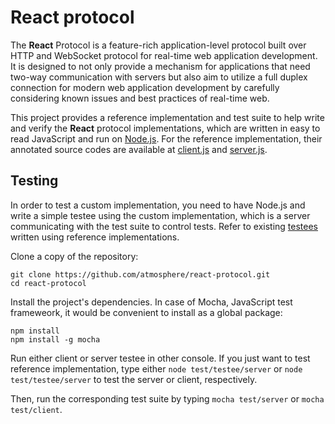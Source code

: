 # React protocol

The **React** Protocol is a feature-rich application-level protocol built over HTTP and WebSocket protocol for real-time web application development. It is designed to not only provide a mechanism for applications that need two-way communication with servers but also aim to utilize a full duplex connection for modern web application development by carefully considering known issues and best practices of real-time web.

This project provides a reference implementation and test suite to help write and verify the **React** protocol implementations, which are written in easy to read JavaScript and run on [Node.js](http://nodejs.org). For the reference implementation, their annotated source codes are available at [client.js](http://atmosphere.github.io/react/client.html) and [server.js](http://atmosphere.github.io/react/server.html).

## Testing

In order to test a custom implementation, you need to have Node.js and write a simple testee using the custom implementation, which is a server communicating with the test suite to control tests. Refer to existing [testees](https://github.com/Atmosphere/react-protocol/tree/master/test/testee) written using reference implementations.

Clone a copy of the repository:
```
git clone https://github.com/atmosphere/react-protocol.git
cd react-protocol
```

Install the project's dependencies. In case of Mocha, JavaScript test frameweork, it would be convenient to install as a global package:
```
npm install
npm install -g mocha
```

Run either client or server testee in other console. If you just want to test reference implementation, type either `node test/testee/server` or `node test/testee/server` to test the server or client, respectively.

Then, run the corresponding test suite by typing `mocha test/server` or `mocha test/client`.